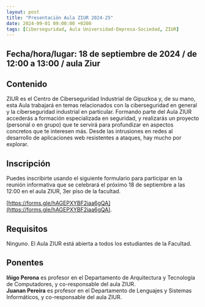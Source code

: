 ```yaml
---
layout: post
title: "Presentación Aula ZIUR 2024-25"
date: 2024-09-01 09:00:00 +0200
tags: [Ciberseguridad, Aula Universidad-Empresa-Sociedad, ZIUR]
---
```

## Fecha/hora/lugar: 18 de septiembre de 2024 / de 12:00 a 13:00 / aula Ziur

## Contenido
ZIUR es el Centro de Ciberseguridad Industrial de Gipuzkoa y, de su mano, esta Aula
trabajará en temas relacionados con la ciberseguridad en general y la ciberseguridad
industrial en particular. Formando parte del Aula ZIUR accederás a formación
especializada en seguridad, y realizarás un proyecto (personal o en grupo) que te
servirá para profundizar en aspectos concretos que te interesen más. Desde las
intrusiones en redes al desarrollo de aplicaciones web resistentes a ataques, hay
mucho por explorar.

## Inscripción

Puedes inscribirte usando el siguiente formulario para participar en la reunión informativa que se celebrará el próximo 18 de septiembre a las 12:00 en el 
aula ZIUR, 3er piso de la facultad.

[https://forms.gle/hAGEPXYBF2iaa6gQA](https://forms.gle/hAGEPXYBF2iaa6gQA).

## Requisitos

Ninguno. El Aula ZIUR está abierta a todos los estudiantes de la Facultad.

## Ponentes

**Iñigo Perona** es profesor en el Departamento de Arquitectura y Tecnología de Computadores, y co-responsable del aula ZIUR.  
**Juanan Pereira** es profesor en el Departamento de Lenguajes y Sistemas Informáticos, y co-responsable del aula ZIUR.
